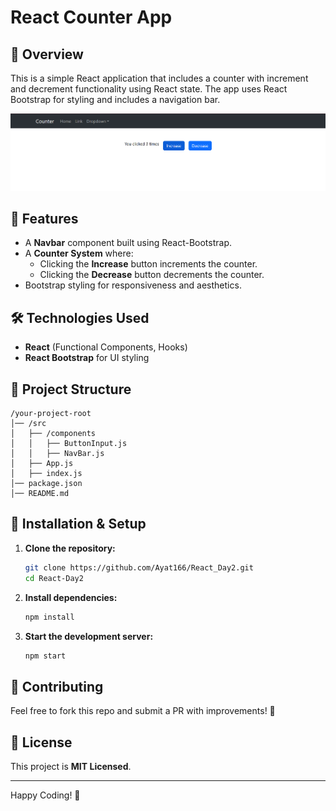 # React Counter App

## 📌 Overview
This is a simple React application that includes a counter with increment and decrement functionality using React state. The app uses React Bootstrap for styling and includes a navigation bar.

![alt text](src/assets/image.png)

## 🚀 Features
- A **Navbar** component built using React-Bootstrap.
- A **Counter System** where:
  - Clicking the **Increase** button increments the counter.
  - Clicking the **Decrease** button decrements the counter.
- Bootstrap styling for responsiveness and aesthetics.

## 🛠 Technologies Used
- **React** (Functional Components, Hooks)
- **React Bootstrap** for UI styling

## 📂 Project Structure
```
/your-project-root
│── /src
│   ├── /components
│   │   ├── ButtonInput.js
│   │   ├── NavBar.js
│   ├── App.js
│   ├── index.js
│── package.json
│── README.md
```

## 📜 Installation & Setup
1. **Clone the repository:**
   ```sh
   git clone https://github.com/Ayat166/React_Day2.git
   cd React-Day2
   ```
2. **Install dependencies:**
   ```sh
   npm install
   ```
3. **Start the development server:**
   ```sh
   npm start
   ```


## 🤝 Contributing
Feel free to fork this repo and submit a PR with improvements! 🚀

## 📜 License
This project is **MIT Licensed**.

---
Happy Coding! 🎉

